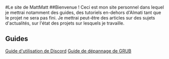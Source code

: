 #Le site de MattMatt
##Bienvenue !
Ceci est mon site personnel dans lequel je mettrai notamment des guides, des tutoriels en-dehors d'Almati tant que le projet ne sera pas fini. Je mettrai peut-être des articles sur des sujets d'actualités, sur l'état des projets sur lesquels je travaille. 

## Guides
[Guide d'utilisation de Discord](https://mattmatt0.github.io/discord)
[Guide de dépannage de GRUB](https://mattmatt0.github.io/depannage_grub)
